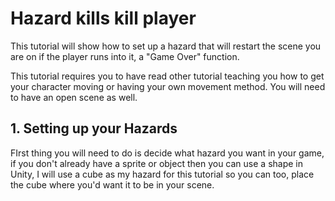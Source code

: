 # Hazard kills kill player

This tutorial will show how to set up a hazard that will restart the scene you are on if the player runs into it, a "Game Over" function.

This tutorial requires you to have read other tutorial teaching you how to get your character moving or having your own movement method. You will need to have an open scene as well.

## 1. Setting up your Hazards

FIrst thing you will need to do is decide what hazard you want in your game, if you don't already have a sprite or object then you can use a shape in Unity, I will use a cube as my hazard for this tutorial so you can too, place the cube where you'd want it to be in your scene.

